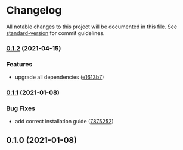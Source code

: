 # Changelog

All notable changes to this project will be documented in this file. See [standard-version](https://github.com/conventional-changelog/standard-version) for commit guidelines.

### [0.1.2](https://github.com/raminjafary/sura/compare/v0.1.1...v0.1.2) (2021-04-15)


### Features

* upgrade all dependencies ([e1613b7](https://github.com/raminjafary/sura/commit/e1613b755b6b66b8ec9dff9cb24de4ec5ebaffd3))

### [0.1.1](https://github.com/raminjafary/sura/compare/v0.1.0...v0.1.1) (2021-01-08)


### Bug Fixes

* add correct installation guide ([7875252](https://github.com/raminjafary/sura/commit/7875252ff146e9ee3beebfd38f67dc2d7981989a))

## 0.1.0 (2021-01-08)
